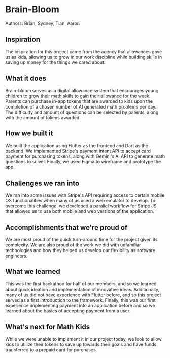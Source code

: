 # Brain-Bloom
Authors: Brian, Sydney, Tian, Aaron

## Inspiration
The inspiration for this project came from the agency that allowances gave us as kids, allowing us to grow in our work discipline while building skills in saving up money for the things we cared about.
## What it does
Brain-bloom serves as a digital allowance system that encourages young children to grow their math skills to gain their allowance for the week. Parents can purchase in-app tokens that are awarded to kids upon the completion of a chosen number of AI generated math problems per day. The difficulty and amount of questions can be selected by parents, along with the amount of tokens awarded.
## How we built it
We built the application using Flutter as the frontend and Dart as the backend. We implemented Stripe's payment intent API to accept card payment for purchasing tokens, along with Gemini's AI API to generate math questions to solvel. Finally, we used Figma to wireframe and prototype the app.
## Challenges we ran into
We ran into some issues with Stripe's API requiring access to certain mobile OS functionalities when many of us used a web emulator to develop. To overcome this challenge, we developed a parallel workflow for Stripe JS that allowed us to use both mobile and web versions of the application. 
## Accomplishments that we're proud of
We are most proud of the quick turn-around time for the project given its complexity. We are also proud of the work we did with unfamiliar technologies and how they helped us develop our flexibility as software engineers.
## What we learned
This was the first hackathon for half of our members, and so we learned about quick ideation and implementation of innovative ideas. Additionally, many of us did not have experience with Flutter before, and so this project served as a first introduction to the framework. Finally, this was our first experience implementing payment into an application before and so we learned about the basics of accepting payment from a user.
## What's next for Math Kids
While we were unable to implement it in our project today, we look to allow kids to utilize their tokens to  save up towards their goals and have funds transferred to a prepaid card for purchases.

